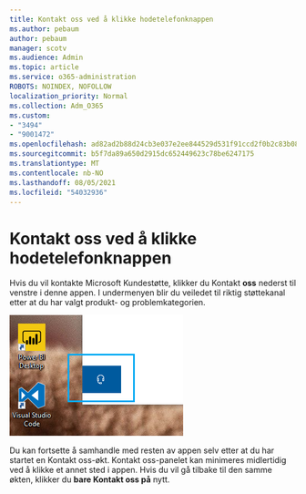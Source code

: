 ```yaml
---
title: Kontakt oss ved å klikke hodetelefonknappen
ms.author: pebaum
author: pebaum
manager: scotv
ms.audience: Admin
ms.topic: article
ms.service: o365-administration
ROBOTS: NOINDEX, NOFOLLOW
localization_priority: Normal
ms.collection: Adm_O365
ms.custom:
- "3494"
- "9001472"
ms.openlocfilehash: ad82ad2b88d24cb3e037e2ee844529d531f91ccd2f0b2c83b08ead9df889cc0f
ms.sourcegitcommit: b5f7da89a650d2915dc652449623c78be6247175
ms.translationtype: MT
ms.contentlocale: nb-NO
ms.lasthandoff: 08/05/2021
ms.locfileid: "54032936"
---
```

# <a name="contact-us-by-clicking-the-headphone-button"></a>Kontakt oss ved å klikke hodetelefonknappen

Hvis du vil kontakte Microsoft Kundestøtte, klikker du Kontakt **oss** nederst til venstre i denne appen. I undermenyen blir du veiledet til riktig støttekanal etter at du har valgt produkt- og problemkategorien.

![Kontakt oss ved å klikke hodetelefonikonet.](media/contact-us-headphone-icon.png)

Du kan fortsette å samhandle med resten av appen selv etter at du har startet en Kontakt oss-økt. Kontakt oss-panelet kan minimeres midlertidig ved å klikke et annet sted i appen. Hvis du vil gå tilbake til den samme økten, klikker du **bare Kontakt oss på** nytt.
